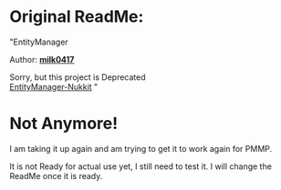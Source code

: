# Original ReadMe:
"EntityManager
  
Author: **[milk0417](https://github.com/milk0417)**  
  
Sorry, but this project is Deprecated  
[EntityManager-Nukkit](https://github.com/SW-Team/EntityManager) "

# Not Anymore!

I am taking it up again and am trying to get it to work again for PMMP.

It is not Ready for actual use yet, I still need to test it. I will change the ReadMe once it is ready.
